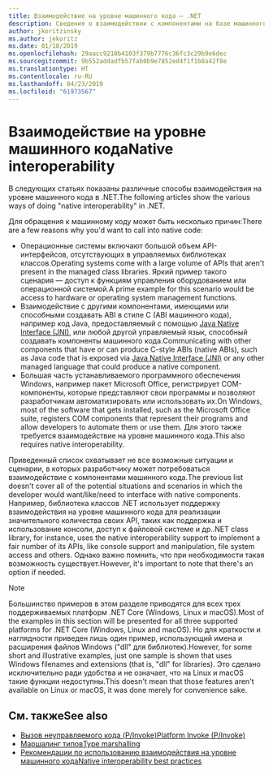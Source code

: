```yaml
---
title: Взаимодействие на уровне машинного кода — .NET
description: Сведения о взаимодействии с компонентами на базе машинного кода в .NET.
author: jkoritzinsky
ms.author: jekoritz
ms.date: 01/18/2019
ms.openlocfilehash: 29aacc9210b4103f379b7776c36fc3c29b9e6dec
ms.sourcegitcommit: 9b552addadfb57fab0b9e7852ed4f1f1b8a42f8e
ms.translationtype: HT
ms.contentlocale: ru-RU
ms.lasthandoff: 04/23/2019
ms.locfileid: "61973567"
---
```

# <a name="native-interoperability"></a><span data-ttu-id="1c8e0-103">Взаимодействие на уровне машинного кода</span><span class="sxs-lookup"><span data-stu-id="1c8e0-103">Native interoperability</span></span>

<span data-ttu-id="1c8e0-104">В следующих статьях показаны различные способы взаимодействия на уровне машинного кода в .NET.</span><span class="sxs-lookup"><span data-stu-id="1c8e0-104">The following articles show the various ways of doing "native interoperability" in .NET.</span></span>

<span data-ttu-id="1c8e0-105">Для обращения к машинному коду может быть несколько причин:</span><span class="sxs-lookup"><span data-stu-id="1c8e0-105">There are a few reasons why you'd want to call into native code:</span></span>

* <span data-ttu-id="1c8e0-106">Операционные системы включают большой объем API-интерфейсов, отсутствующих в управляемых библиотеках классов.</span><span class="sxs-lookup"><span data-stu-id="1c8e0-106">Operating systems come with a large volume of APIs that aren't present in the managed class libraries.</span></span> <span data-ttu-id="1c8e0-107">Яркий пример такого сценария — доступ к функциям управления оборудованием или операционной системой.</span><span class="sxs-lookup"><span data-stu-id="1c8e0-107">A prime example for this scenario would be access to hardware or operating system management functions.</span></span>
* <span data-ttu-id="1c8e0-108">Взаимодействие с другими компонентами, имеющими или способными создавать ABI в стиле C (ABI машинного кода), например код Java, предоставляемый с помощью [Java Native Interface (JNI)](https://docs.oracle.com/javase/8/docs/technotes/guides/jni/), или любой другой управляемый язык, способный создавать компоненты машинного кода.</span><span class="sxs-lookup"><span data-stu-id="1c8e0-108">Communicating with other components that have or can produce C-style ABIs (native ABIs), such as Java code that is exposed via [Java Native Interface (JNI)](https://docs.oracle.com/javase/8/docs/technotes/guides/jni/) or any other managed language that could produce a native component.</span></span>
* <span data-ttu-id="1c8e0-109">Большая часть устанавливаемого программного обеспечения Windows, например пакет Microsoft Office, регистрирует COM-компоненты, которые представляют свои программы и позволяют разработчикам автоматизировать или использовать их.</span><span class="sxs-lookup"><span data-stu-id="1c8e0-109">On Windows, most of the software that gets installed, such as the Microsoft Office suite, registers COM components that represent their programs and allow developers to automate them or use them.</span></span> <span data-ttu-id="1c8e0-110">Для этого также требуется взаимодействие на уровне машинного кода.</span><span class="sxs-lookup"><span data-stu-id="1c8e0-110">This also requires native interoperability.</span></span>

<span data-ttu-id="1c8e0-111">Приведенный список охватывает не все возможные ситуации и сценарии, в которых разработчику может потребоваться взаимодействие с компонентами машинного кода.</span><span class="sxs-lookup"><span data-stu-id="1c8e0-111">The previous list doesn't cover all of the potential situations and scenarios in which the developer would want/like/need to interface with native components.</span></span> <span data-ttu-id="1c8e0-112">Например, библиотека классов .NET использует поддержку взаимодействия на уровне машинного кода для реализации значительного количества своих API, таких как поддержка и использование консоли, доступ к файловой системе и др.</span><span class="sxs-lookup"><span data-stu-id="1c8e0-112">.NET class library, for instance, uses the native interoperability support to implement a fair number of its APIs, like console support and manipulation, file system access and others.</span></span> <span data-ttu-id="1c8e0-113">Однако важно помнить, что при необходимости такая возможность существует.</span><span class="sxs-lookup"><span data-stu-id="1c8e0-113">However, it's important to note that there's an option if needed.</span></span>

> [!NOTE]
> <span data-ttu-id="1c8e0-114">Большинство примеров в этом разделе приводятся для всех трех поддерживаемых платформ .NET Core (Windows, Linux и macOS).</span><span class="sxs-lookup"><span data-stu-id="1c8e0-114">Most of the examples in this section will be presented for all three supported platforms for .NET Core (Windows, Linux and macOS).</span></span> <span data-ttu-id="1c8e0-115">Но для краткости и наглядности приведен лишь один пример, использующий имена и расширения файлов Windows ("dll" для библиотек).</span><span class="sxs-lookup"><span data-stu-id="1c8e0-115">However, for some short and illustrative examples, just one sample is shown that uses Windows filenames and extensions (that is, "dll" for libraries).</span></span> <span data-ttu-id="1c8e0-116">Это сделано исключительно ради удобства и не означает, что на Linux и macOS такие функции недоступны.</span><span class="sxs-lookup"><span data-stu-id="1c8e0-116">This doesn't mean that those features aren't available on Linux or macOS, it was done merely for convenience sake.</span></span>

## <a name="see-also"></a><span data-ttu-id="1c8e0-117">См. также</span><span class="sxs-lookup"><span data-stu-id="1c8e0-117">See also</span></span>

- [<span data-ttu-id="1c8e0-118">Вызов неуправляемого кода (P/Invoke)</span><span class="sxs-lookup"><span data-stu-id="1c8e0-118">Platform Invoke (P/Invoke)</span></span>](pinvoke.md)
- [<span data-ttu-id="1c8e0-119">Маршалинг типов</span><span class="sxs-lookup"><span data-stu-id="1c8e0-119">Type marshalling</span></span>](type-marshalling.md)
- [<span data-ttu-id="1c8e0-120">Рекомендации по использованию взаимодействия на уровне машинного кода</span><span class="sxs-lookup"><span data-stu-id="1c8e0-120">Native interoperability best practices</span></span>](best-practices.md)
